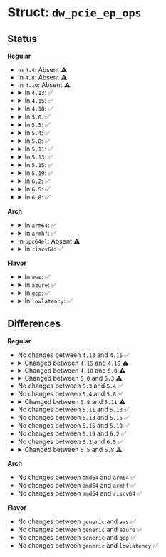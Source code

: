 # Struct: <code>dw_pcie_ep_ops</code>

## Status
<b>Regular</b>
<ul>
<li>
In <code>4.4</code>: Absent ⚠️
</li>
<li>
In <code>4.8</code>: Absent ⚠️
</li>
<li>
In <code>4.10</code>: Absent ⚠️
</li>
<li>
<details>
<summary>In <code>4.13</code>: ✅</summary>

```c
struct dw_pcie_ep_ops {
    void (*ep_init)(struct dw_pcie_ep *);
    int (*raise_irq)(struct dw_pcie_ep *, enum pci_epc_irq_type, u8);
};
```
</details>
</li>
<li>
<details>
<summary>In <code>4.15</code>: ✅</summary>

```c
struct dw_pcie_ep_ops {
    void (*ep_init)(struct dw_pcie_ep *);
    int (*raise_irq)(struct dw_pcie_ep *, enum pci_epc_irq_type, u8);
};
```
</details>
</li>
<li>
<details>
<summary>In <code>4.18</code>: ✅</summary>

```c
struct dw_pcie_ep_ops {
    void (*ep_init)(struct dw_pcie_ep *);
    int (*raise_irq)(struct dw_pcie_ep *, u8, enum pci_epc_irq_type, u8);
};
```
</details>
</li>
<li>
<details>
<summary>In <code>5.0</code>: ✅</summary>

```c
struct dw_pcie_ep_ops {
    void (*ep_init)(struct dw_pcie_ep *);
    int (*raise_irq)(struct dw_pcie_ep *, u8, enum pci_epc_irq_type, u16);
};
```
</details>
</li>
<li>
<details>
<summary>In <code>5.3</code>: ✅</summary>

```c
struct dw_pcie_ep_ops {
    void (*ep_init)(struct dw_pcie_ep *);
    int (*raise_irq)(struct dw_pcie_ep *, u8, enum pci_epc_irq_type, u16);
    const struct pci_epc_features * (*get_features)(struct dw_pcie_ep *);
};
```
</details>
</li>
<li>
<details>
<summary>In <code>5.4</code>: ✅</summary>

```c
struct dw_pcie_ep_ops {
    void (*ep_init)(struct dw_pcie_ep *);
    int (*raise_irq)(struct dw_pcie_ep *, u8, enum pci_epc_irq_type, u16);
    const struct pci_epc_features * (*get_features)(struct dw_pcie_ep *);
};
```
</details>
</li>
<li>
<details>
<summary>In <code>5.8</code>: ✅</summary>

```c
struct dw_pcie_ep_ops {
    void (*ep_init)(struct dw_pcie_ep *);
    int (*raise_irq)(struct dw_pcie_ep *, u8, enum pci_epc_irq_type, u16);
    const struct pci_epc_features * (*get_features)(struct dw_pcie_ep *);
};
```
</details>
</li>
<li>
<details>
<summary>In <code>5.11</code>: ✅</summary>

```c
struct dw_pcie_ep_ops {
    void (*ep_init)(struct dw_pcie_ep *);
    int (*raise_irq)(struct dw_pcie_ep *, u8, enum pci_epc_irq_type, u16);
    const struct pci_epc_features * (*get_features)(struct dw_pcie_ep *);
    unsigned int (*func_conf_select)(struct dw_pcie_ep *, u8);
};
```
</details>
</li>
<li>
<details>
<summary>In <code>5.13</code>: ✅</summary>

```c
struct dw_pcie_ep_ops {
    void (*ep_init)(struct dw_pcie_ep *);
    int (*raise_irq)(struct dw_pcie_ep *, u8, enum pci_epc_irq_type, u16);
    const struct pci_epc_features * (*get_features)(struct dw_pcie_ep *);
    unsigned int (*func_conf_select)(struct dw_pcie_ep *, u8);
};
```
</details>
</li>
<li>
<details>
<summary>In <code>5.15</code>: ✅</summary>

```c
struct dw_pcie_ep_ops {
    void (*ep_init)(struct dw_pcie_ep *);
    int (*raise_irq)(struct dw_pcie_ep *, u8, enum pci_epc_irq_type, u16);
    const struct pci_epc_features * (*get_features)(struct dw_pcie_ep *);
    unsigned int (*func_conf_select)(struct dw_pcie_ep *, u8);
};
```
</details>
</li>
<li>
<details>
<summary>In <code>5.19</code>: ✅</summary>

```c
struct dw_pcie_ep_ops {
    void (*ep_init)(struct dw_pcie_ep *);
    int (*raise_irq)(struct dw_pcie_ep *, u8, enum pci_epc_irq_type, u16);
    const struct pci_epc_features * (*get_features)(struct dw_pcie_ep *);
    unsigned int (*func_conf_select)(struct dw_pcie_ep *, u8);
};
```
</details>
</li>
<li>
<details>
<summary>In <code>6.2</code>: ✅</summary>

```c
struct dw_pcie_ep_ops {
    void (*ep_init)(struct dw_pcie_ep *);
    int (*raise_irq)(struct dw_pcie_ep *, u8, enum pci_epc_irq_type, u16);
    const struct pci_epc_features * (*get_features)(struct dw_pcie_ep *);
    unsigned int (*func_conf_select)(struct dw_pcie_ep *, u8);
};
```
</details>
</li>
<li>
<details>
<summary>In <code>6.5</code>: ✅</summary>

```c
struct dw_pcie_ep_ops {
    void (*ep_init)(struct dw_pcie_ep *);
    int (*raise_irq)(struct dw_pcie_ep *, u8, enum pci_epc_irq_type, u16);
    const struct pci_epc_features * (*get_features)(struct dw_pcie_ep *);
    unsigned int (*func_conf_select)(struct dw_pcie_ep *, u8);
};
```
</details>
</li>
<li>
<details>
<summary>In <code>6.8</code>: ✅</summary>

```c
struct dw_pcie_ep_ops {
    void (*pre_init)(struct dw_pcie_ep *);
    void (*init)(struct dw_pcie_ep *);
    void (*deinit)(struct dw_pcie_ep *);
    int (*raise_irq)(struct dw_pcie_ep *, u8, unsigned int, u16);
    const struct pci_epc_features * (*get_features)(struct dw_pcie_ep *);
    unsigned int (*get_dbi_offset)(struct dw_pcie_ep *, u8);
    unsigned int (*get_dbi2_offset)(struct dw_pcie_ep *, u8);
};
```
</details>
</li>
</ul>
<b>Arch</b>
<ul>
<li>
<details>
<summary>In <code>arm64</code>: ✅</summary>

```c
struct dw_pcie_ep_ops {
    void (*ep_init)(struct dw_pcie_ep *);
    int (*raise_irq)(struct dw_pcie_ep *, u8, enum pci_epc_irq_type, u16);
    const struct pci_epc_features * (*get_features)(struct dw_pcie_ep *);
};
```
</details>
</li>
<li>
<details>
<summary>In <code>armhf</code>: ✅</summary>

```c
struct dw_pcie_ep_ops {
    void (*ep_init)(struct dw_pcie_ep *);
    int (*raise_irq)(struct dw_pcie_ep *, u8, enum pci_epc_irq_type, u16);
    const struct pci_epc_features * (*get_features)(struct dw_pcie_ep *);
};
```
</details>
</li>
<li>
In <code>ppc64el</code>: Absent ⚠️
</li>
<li>
<details>
<summary>In <code>riscv64</code>: ✅</summary>

```c
struct dw_pcie_ep_ops {
    void (*ep_init)(struct dw_pcie_ep *);
    int (*raise_irq)(struct dw_pcie_ep *, u8, enum pci_epc_irq_type, u16);
    const struct pci_epc_features * (*get_features)(struct dw_pcie_ep *);
};
```
</details>
</li>
</ul>
<b>Flavor</b>
<ul>
<li>
<details>
<summary>In <code>aws</code>: ✅</summary>

```c
struct dw_pcie_ep_ops {
    void (*ep_init)(struct dw_pcie_ep *);
    int (*raise_irq)(struct dw_pcie_ep *, u8, enum pci_epc_irq_type, u16);
    const struct pci_epc_features * (*get_features)(struct dw_pcie_ep *);
};
```
</details>
</li>
<li>
<details>
<summary>In <code>azure</code>: ✅</summary>

```c
struct dw_pcie_ep_ops {
    void (*ep_init)(struct dw_pcie_ep *);
    int (*raise_irq)(struct dw_pcie_ep *, u8, enum pci_epc_irq_type, u16);
    const struct pci_epc_features * (*get_features)(struct dw_pcie_ep *);
};
```
</details>
</li>
<li>
<details>
<summary>In <code>gcp</code>: ✅</summary>

```c
struct dw_pcie_ep_ops {
    void (*ep_init)(struct dw_pcie_ep *);
    int (*raise_irq)(struct dw_pcie_ep *, u8, enum pci_epc_irq_type, u16);
    const struct pci_epc_features * (*get_features)(struct dw_pcie_ep *);
};
```
</details>
</li>
<li>
<details>
<summary>In <code>lowlatency</code>: ✅</summary>

```c
struct dw_pcie_ep_ops {
    void (*ep_init)(struct dw_pcie_ep *);
    int (*raise_irq)(struct dw_pcie_ep *, u8, enum pci_epc_irq_type, u16);
    const struct pci_epc_features * (*get_features)(struct dw_pcie_ep *);
};
```
</details>
</li>
</ul>

## Differences
<b>Regular</b>
<ul>
<li>
No changes between <code>4.13</code> and <code>4.15</code> ✅
</li>
<li>
<details>
<summary>Changed between <code>4.15</code> and <code>4.18</code> ⚠️</summary>
<ul>
<li>
<b>Field type changed. </b>
<code>int (*raise_irq)(struct dw_pcie_ep *, enum pci_epc_irq_type, u8)</code> ➡️ <code>int (*raise_irq)(struct dw_pcie_ep *, u8, enum pci_epc_irq_type, u8)</code>
</li>
</ul>
</details>
</li>
<li>
<details>
<summary>Changed between <code>4.18</code> and <code>5.0</code> ⚠️</summary>
<ul>
<li>
<b>Field type changed. </b>
<code>int (*raise_irq)(struct dw_pcie_ep *, u8, enum pci_epc_irq_type, u8)</code> ➡️ <code>int (*raise_irq)(struct dw_pcie_ep *, u8, enum pci_epc_irq_type, u16)</code>
</li>
</ul>
</details>
</li>
<li>
<details>
<summary>Changed between <code>5.0</code> and <code>5.3</code> ⚠️</summary>
<ul>
<li>
<b>Field added. </b>
<code>const struct pci_epc_features * (*get_features)(struct dw_pcie_ep *)</code>
</li>
</ul>
</details>
</li>
<li>
No changes between <code>5.3</code> and <code>5.4</code> ✅
</li>
<li>
No changes between <code>5.4</code> and <code>5.8</code> ✅
</li>
<li>
<details>
<summary>Changed between <code>5.8</code> and <code>5.11</code> ⚠️</summary>
<ul>
<li>
<b>Field added. </b>
<code>unsigned int (*func_conf_select)(struct dw_pcie_ep *, u8)</code>
</li>
</ul>
</details>
</li>
<li>
No changes between <code>5.11</code> and <code>5.13</code> ✅
</li>
<li>
No changes between <code>5.13</code> and <code>5.15</code> ✅
</li>
<li>
No changes between <code>5.15</code> and <code>5.19</code> ✅
</li>
<li>
No changes between <code>5.19</code> and <code>6.2</code> ✅
</li>
<li>
No changes between <code>6.2</code> and <code>6.5</code> ✅
</li>
<li>
<details>
<summary>Changed between <code>6.5</code> and <code>6.8</code> ⚠️</summary>
<ul>
<li>
<b>Field added. </b>
<code>void (*pre_init)(struct dw_pcie_ep *)</code>
</li>
<li>
<b>Field added. </b>
<code>void (*init)(struct dw_pcie_ep *)</code>
</li>
<li>
<b>Field added. </b>
<code>void (*deinit)(struct dw_pcie_ep *)</code>
</li>
<li>
<b>Field added. </b>
<code>unsigned int (*get_dbi_offset)(struct dw_pcie_ep *, u8)</code>
</li>
<li>
<b>Field added. </b>
<code>unsigned int (*get_dbi2_offset)(struct dw_pcie_ep *, u8)</code>
</li>
<li>
<b>Field removed. </b>
<code>void (*ep_init)(struct dw_pcie_ep *)</code>
</li>
<li>
<b>Field removed. </b>
<code>unsigned int (*func_conf_select)(struct dw_pcie_ep *, u8)</code>
</li>
<li>
<b>Field type changed. </b>
<code>int (*raise_irq)(struct dw_pcie_ep *, u8, enum pci_epc_irq_type, u16)</code> ➡️ <code>int (*raise_irq)(struct dw_pcie_ep *, u8, unsigned int, u16)</code>
</li>
</ul>
</details>
</li>
</ul>
<b>Arch</b>
<ul>
<li>
No changes between <code>amd64</code> and <code>arm64</code> ✅
</li>
<li>
No changes between <code>amd64</code> and <code>armhf</code> ✅
</li>
<li>
No changes between <code>amd64</code> and <code>riscv64</code> ✅
</li>
</ul>
<b>Flavor</b>
<ul>
<li>
No changes between <code>generic</code> and <code>aws</code> ✅
</li>
<li>
No changes between <code>generic</code> and <code>azure</code> ✅
</li>
<li>
No changes between <code>generic</code> and <code>gcp</code> ✅
</li>
<li>
No changes between <code>generic</code> and <code>lowlatency</code> ✅
</li>
</ul>
